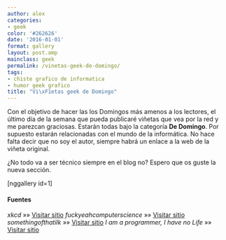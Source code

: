 ```yaml
---
author: alex
categories:
- geek
color: '#262626'
date: '2016-01-01'
format: gallery
layout: post.amp
mainclass: geek
permalink: /vinetas-geek-de-domingo/
tags:
- chiste grafico de informatica
- humor geek grafico
title: "Vi\xF1etas geek de Domingo"
---
```


Con el objetivo de hacer las los Domingos más amenos a los lectores, el último día de la semana que pueda publicaré viñetas que vea por la red y me parezcan graciosas. Estarán todas bajo la categoría **De Domingo**. Por supuesto estarán relacionadas con el mundo de la informática. No hace falta decir que no soy el autor, siempre habrá un enlace a la web de la viñeta original.

¿No todo va a ser técnico siempre en el blog no? Espero que os guste la nueva sección.

[nggallery id=1]

#### Fuentes

*xkcd* »» <a href="http://xkcd.com" target="_blank">Visitar sitio</a>
*fuckyeahcomputerscience* »» <a href="http://fuckyeahcomputerscience.tumblr.com" target="_blank">Visitar sitio</a>
*somethingofthatilk* »» <a href="http://www.somethingofthatilk.com/index.php?id=502" target="_blank">Visitar sitio</a>
*I am a programmer, I have no Life* »» <a href="https://www.facebook.com/pages/I-am-ProgrammerI-have-no-life/241806149201604" target="_blank">Visitar sitio</a>